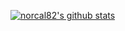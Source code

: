 [![norcal82's github stats](https://github-readme-stats.vercel.app/api?username=norcal82&count_private=true)](https://github.com/anuraghazra/github-readme-stats)
